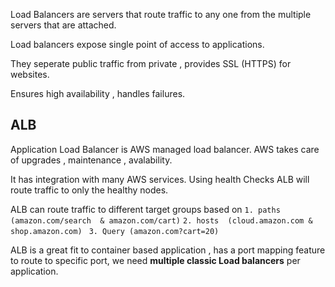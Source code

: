 Load Balancers are servers that route traffic to any one from the  multiple servers that are attached.

Load balancers expose single point of access to applications.

They seperate public traffic from private , provides SSL (HTTPS) for websites.

Ensures high availability , handles failures.

## ALB 
Application Load Balancer is AWS managed load balancer. AWS takes care of upgrades , maintenance , avalability.

It has integration with many AWS services. Using health Checks ALB will route traffic to only the healthy nodes.

ALB can route traffic to different target groups based on 
` 1. paths (amazon.com/search  & amazon.com/cart) `
 `2. hosts  (cloud.amazon.com & shop.amazon.com)`
 ` 3. Query (amazon.com?cart=20)`

 ALB is a great fit to container based application , has a port mapping feature to route to specific port, we need  <b>multiple classic Load balancers</b>  per application.
